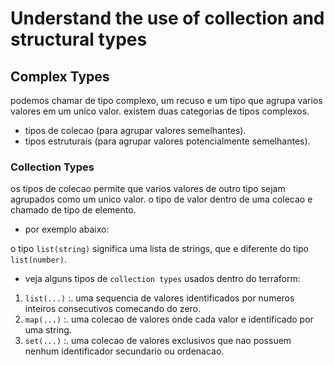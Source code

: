 # Understand the use of collection and structural types


## Complex Types
podemos chamar de tipo complexo, um recuso e um tipo que agrupa varios valores em  um unico valor. existem duas categorias de tipos complexos.

- tipos de colecao (para agrupar valores semelhantes).
- tipos estruturais (para agrupar valores potencialmente semelhantes).

### Collection Types
os tipos de colecao permite que varios valores de outro tipo sejam agrupados como um unico valor. o tipo de valor dentro de uma colecao e chamado de tipo de elemento.

- por exemplo abaixo:

o tipo `list(string)` significa uma lista de strings, que e diferente do tipo `list(number)`.

- veja alguns tipos de `collection types` usados dentro do terraform:

1. `list(...)` :. uma sequencia de valores identificados por numeros inteiros consecutivos comecando do zero.
2. `map(...)` :. uma colecao de valores onde cada valor e identificado por uma string.
3. `set(...)` :. uma colecao de valores exclusivos que nao possuem nenhum identificador secundario ou ordenacao.

